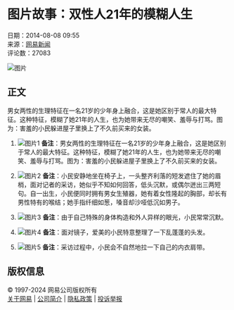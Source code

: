 # 图片故事：双性人21年的模糊人生

日期：2014-08-08 09:55  
来源：[网易新闻](https://news.163.com/)  
评论数：27083

![图片](http://img3.cache.netease.com/photo/0001/2014-08-08/A349G2EM00AP0001.jpg)

## 正文

男女两性的生理特征在一名21岁的少年身上融合，这是她区别于常人的最大特征。这种特征，模糊了她21年的人生，也为她带来无尽的嘲笑、羞辱与打骂。图为：害羞的小民躲进屋子里换上了不久前买来的女装。

1. ![图片1](http://img3.cache.netease.com/photo/0001/2014-08-08/A349G2EM00AP0001.jpg)
   **备注**：男女两性的生理特征在一名21岁的少年身上融合，这是她区别于常人的最大特征。这种特征，模糊了她21年的人生，也为她带来无尽的嘲笑、羞辱与打骂。图为：害羞的小民躲进屋子里换上了不久前买来的女装。

2. ![图片2](http://img3.cache.netease.com/photo/0001/2014-08-08/A349G2ED00AP0001.jpg)
   **备注**：小民安静地坐在椅子上，一头整齐利落的短发遮住了她的眉梢，面对记者的采访，她似乎不知如何回答，低头沉默，或偶尔迸出三两短句。自一出生，小民便同时拥有男女生殖器，她有着女性隆起的胸部，却长有男性特有的喉结；她手指纤细如葱，嗓音却沙哑低沉如男子。

3. ![图片3](http://img4.cache.netease.com/photo/0001/2014-08-08/A349G24000AP0001.jpg)
   **备注**：由于自己特殊的身体构造和外人异样的眼光，小民常常沉默。

4. ![图片4](http://img3.cache.netease.com/photo/0001/2014-08-08/A349G26600AP0001.jpg)
   **备注**：面对镜子，爱美的小民特意整理了一下乱蓬蓬的头发。

5. ![图片5](http://img4.cache.netease.com/photo/0001/2014-08-08/A349G1PS00AP0001.jpg)
   **备注**：采访过程中，小民会不自然地拉一下自己的内衣肩带。

## 版权信息

© 1997-2024 网易公司版权所有  
[关于网易](https://corp.163.com/) | [公司简介](https://corp.163.com/gb/about/overview.html) | [隐私政策](https://corp.163.com/gb/legal.html) | [投诉举报](https://corp.163.com/special/008397U0/reporting_infringements.html)